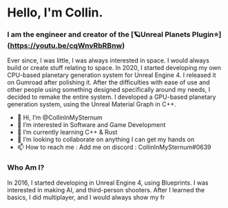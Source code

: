 # Hello, I'm Collin.

### I am the engineer and creator of the [🪐Unreal Planets Plugin⭐] (https://youtu.be/cqWnvRbRBnw)

Ever since, I was little, I was always interested in space. I would always build or create stuff relating to space.
In 2020, I started developing my own CPU-based planetary generation system for Unreal Engine 4. I released it on Gumroad after polishing it.
After the difficulties with ease of use and other people using something designed specifically around my needs, I decided to remake the entire system.
I developed a GPU-based planetary generation system, using the Unreal Material Graph in C++.
- 👋 Hi, I’m @CollinInMySternum
- 👀 I’m interested in Software and Game Development
- 🌱 I’m currently learning C++ & Rust
- 💞️ I’m looking to collaborate on anything I can get my hands on
- 📫 How to reach me : Add me on discord : CollinInMySternum#0639
### Who Am I?
  In 2016, I started developing in Unreal Engine 4, using Blueprints. I was interested in making AI, and third-person shooters.
After I learned the basics, I did multiplayer, and I would always show my fr
<!---
CollinInMySternum/CollinInMySternum is a ✨ special ✨ repository because its `README.md` (this file) appears on your GitHub profile.
You can click the Preview link to take a look at your changes.
--->

